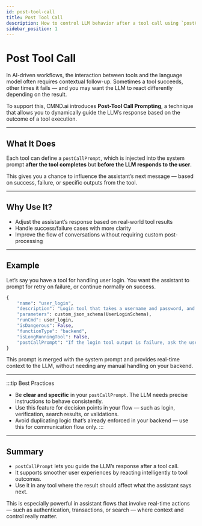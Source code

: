 ```yaml
---
id: post-tool-call
title: Post Tool Call
description: How to control LLM behavior after a tool call using `postCallPrompt`.
sidebar_position: 1
---
```


# Post Tool Call

In AI-driven workflows, the interaction between tools and the language model often requires contextual follow-up. Sometimes a tool succeeds, other times it fails — and you may want the LLM to react differently depending on the result.

To support this, CMND.ai introduces **Post-Tool Call Prompting**, a technique that allows you to dynamically guide the LLM’s response based on the outcome of a tool execution.

---

## What It Does

Each tool can define a `postCallPrompt`, which is injected into the system prompt **after the tool completes** but **before the LLM responds to the user**.

This gives you a chance to influence the assistant’s next message — based on success, failure, or specific outputs from the tool.

---

## Why Use It?

- Adjust the assistant’s response based on real-world tool results
- Handle success/failure cases with more clarity
- Improve the flow of conversations without requiring custom post-processing

---

## Example

Let’s say you have a tool for handling user login. You want the assistant to prompt for retry on failure, or continue normally on success.

```python title="Tool with postCallPrompt"
{
    "name": "user_login",
    "description": "Login tool that takes a username and password, and returns an access token",
    "parameters": custom_json_schema(UserLoginSchema),
    "runCmd": user_login,
    "isDangerous": False,
    "functionType": "backend",
    "isLongRunningTool": False,
    "postCallPrompt": "If the login tool output is failure, ask the user to try again. If successful, continue the conversation."
}
```

This prompt is merged with the system prompt and provides real-time context to the LLM, without needing any manual handling on your backend.

---

:::tip Best Practices

- Be **clear and specific** in your `postCallPrompt`. The LLM needs precise instructions to behave consistently.
- Use this feature for decision points in your flow — such as login, verification, search results, or validations.
- Avoid duplicating logic that’s already enforced in your backend — use this for communication flow only.
  :::

---

## Summary

- `postCallPrompt` lets you guide the LLM’s response after a tool call.
- It supports smoother user experiences by reacting intelligently to tool outcomes.
- Use it in any tool where the result should affect what the assistant says next.

This is especially powerful in assistant flows that involve real-time actions — such as authentication, transactions, or search — where context and control really matter.
